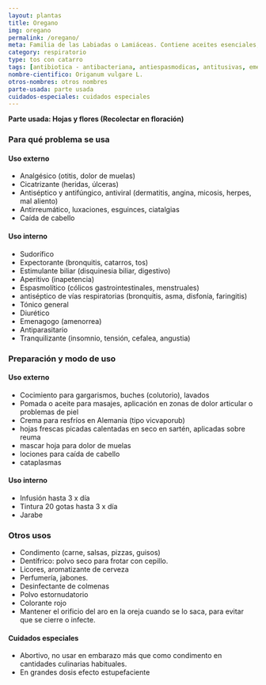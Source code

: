 ```yaml
---
layout: plantas
title: Oregano
img: oregano
permalink: /oregano/
meta: Familia de las Labiadas o Lamiáceas. Contiene aceites esenciales, (timol, carvacrol), principios amargos, flavonoides, ácidos fenolcarbozílicos, triterpenos. Originaria de Europa y Asia.
category: respiratorio
type: tos con catarro
tags: [antibiotica - antibacteriana, antiespasmodicas, antitusivas, emenagogas, expectorante]
nombre-cientifico: Origanum vulgare L. 
otros-nombres: otros nombres
parte-usada: parte usada
cuidados-especiales: cuidados especiales
---
```


<b>Parte usada: Hojas y flores (Recolectar en floración)</b>

<h3>Para qué problema se usa</h3>
<h4>Uso externo</h4>


<ul>
<li>Analgésico (otitis, dolor de muelas)</li>
<li>Cicatrizante (heridas, úlceras)</li>
<li>Antiséptico y antifúngico, antiviral (dermatitis, angina, micosis, herpes, mal aliento)</li>
<li>Antirreumático, luxaciones, esguinces, ciatalgias</li>
<li>Caída de cabello</li>
</ul>

<h4>Uso interno</h4>
<ul>
<li>Sudorífico</li>
<li>Expectorante (bronquitis, catarros, tos)</li>
<li>Estimulante biliar (disquinesia biliar, digestivo)</li>
<li>Aperitivo (inapetencia)</li>
<li>Espasmolítico (cólicos gastrointestinales, menstruales)</li>
<li>antiséptico de vías respiratorias (bronquitis, asma, disfonía, faringitis)</li>
<li>Tónico general</li>
<li>Diurético</li>
<li>Emenagogo (amenorrea)</li>
<li>Antiparasitario</li>
<li>Tranquilizante (insomnio, tensión, cefalea, angustia)</li>
</ul>

<h3>Preparación y modo de uso</h3>

<h4>Uso externo</h4>
<ul>
<li>Cocimiento para gargarismos, buches (colutorio), lavados</li>
<li>Pomada o aceite para masajes, aplicación en zonas de dolor articular o problemas de piel</li>
<li>Crema para resfríos en Alemania (tipo vicvaporub)</li>
<li>hojas frescas picadas calentadas en seco en sartén, aplicadas sobre reuma</li>
<li>mascar hoja para dolor de muelas</li>
<li>lociones para caída de cabello</li>
<li>cataplasmas</li>
</ul>

<h4>Uso interno</h4>
<ul>
<li>Infusión hasta 3 x día</li>
<li>Tintura 20 gotas hasta 3 x día</li>
<li>Jarabe</li>
</ul>

<h3>Otros usos</h3>
<ul>
	
<li>Condimento (carne, salsas, pizzas, guisos)</li>
<li>Dentífrico: polvo seco para frotar con cepillo.</li>
<li>Licores, aromatizante de cerveza</li>
<li>Perfumería, jabones.</li>
<li>Desinfectante de colmenas</li>
<li>Polvo estornudatorio</li>
<li>Colorante rojo</li>
<li>Mantener el orificio del aro en la oreja cuando se lo saca, para evitar que se cierre o infecte.</li>
</ul>

<h4>Cuidados especiales</h4>
<ul>
<li>Abortivo, no usar en embarazo más que como condimento en cantidades culinarias habituales.</li>
<li>En grandes dosis efecto estupefaciente</li>
</ul>
